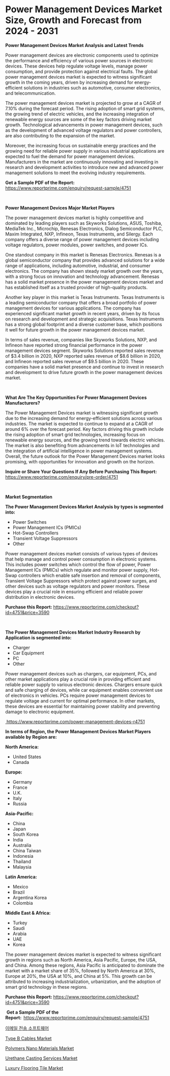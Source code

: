 <p><h1>Power Management Devices Market Size, Growth and Forecast from 2024 - 2031</h1></p><p><strong>Power Management Devices Market Analysis and Latest Trends</strong></p>
<p><p>Power management devices are electronic components used to optimize the performance and efficiency of various power sources in electronic devices. These devices help regulate voltage levels, manage power consumption, and provide protection against electrical faults. The global power management devices market is expected to witness significant growth in the coming years, driven by increasing demand for energy-efficient solutions in industries such as automotive, consumer electronics, and telecommunication.</p><p>The power management devices market is projected to grow at a CAGR of 7.10% during the forecast period. The rising adoption of smart grid systems, the growing trend of electric vehicles, and the increasing integration of renewable energy sources are some of the key factors driving market growth. Technological advancements in power management devices, such as the development of advanced voltage regulators and power controllers, are also contributing to the expansion of the market.</p><p>Moreover, the increasing focus on sustainable energy practices and the growing need for reliable power supply in various industrial applications are expected to fuel the demand for power management devices. Manufacturers in the market are continuously innovating and investing in research and development activities to introduce new and advanced power management solutions to meet the evolving industry requirements.</p></p>
<p><strong>Get a Sample PDF of the Report:&nbsp;</strong> <a href="https://www.reportprime.com/enquiry/request-sample/4751">https://www.reportprime.com/enquiry/request-sample/4751</a></p>
<p>&nbsp;</p>
<p><strong>Power Management Devices Major Market Players</strong></p>
<p><p>The power management devices market is highly competitive and dominated by leading players such as Skyworks Solutions, ASUS, Toshiba, MediaTek Inc., Microchip, Renesas Electronics, Dialog Semiconductor PLC, Maxim Integrated, NXP, Infineon, Texas Instruments, and Silergy. Each company offers a diverse range of power management devices including voltage regulators, power modules, power switches, and power ICs.</p><p>One standout company in this market is Renesas Electronics. Renesas is a global semiconductor company that provides advanced solutions for a wide range of applications, including automotive, industrial, and consumer electronics. The company has shown steady market growth over the years, with a strong focus on innovation and technology advancement. Renesas has a solid market presence in the power management devices market and has established itself as a trusted provider of high-quality products.</p><p>Another key player in this market is Texas Instruments. Texas Instruments is a leading semiconductor company that offers a broad portfolio of power management devices for various applications. The company has experienced significant market growth in recent years, driven by its focus on research and development and strategic acquisitions. Texas Instruments has a strong global footprint and a diverse customer base, which positions it well for future growth in the power management devices market.</p><p>In terms of sales revenue, companies like Skyworks Solutions, NXP, and Infineon have reported strong financial performance in the power management devices segment. Skyworks Solutions reported sales revenue of $3.4 billion in 2020, NXP reported sales revenue of $8.6 billion in 2020, and Infineon reported sales revenue of $9.5 billion in 2020. These companies have a solid market presence and continue to invest in research and development to drive future growth in the power management devices market.</p></p>
<p>&nbsp;</p>
<p><strong>What Are The Key Opportunities For Power Management Devices Manufacturers?</strong></p>
<p><p>The Power Management Devices market is witnessing significant growth due to the increasing demand for energy-efficient solutions across various industries. The market is expected to continue to expand at a CAGR of around 6% over the forecast period. Key factors driving this growth include the rising adoption of smart grid technologies, increasing focus on renewable energy sources, and the growing trend towards electric vehicles. The market is also benefiting from advancements in IoT technologies and the integration of artificial intelligence in power management systems. Overall, the future outlook for the Power Management Devices market looks promising, with opportunities for innovation and growth on the horizon.</p></p>
<p><strong>Inquire or Share Your Questions If Any Before Purchasing This Report:</strong> <a href="https://www.reportprime.com/enquiry/pre-order/4751">https://www.reportprime.com/enquiry/pre-order/4751</a></p>
<p>&nbsp;</p>
<p><strong>Market Segmentation</strong></p>
<p><strong>The Power Management Devices Market Analysis by types is segmented into:</strong></p>
<p><ul><li>Power Switches</li><li>Power Management ICs (PMICs)</li><li>Hot-Swap Controllers</li><li>Transient Voltage Suppressors</li><li>Other</li></ul></p>
<p><p>Power management devices market consists of various types of devices that help manage and control power consumption in electronic systems. This includes power switches which control the flow of power, Power Management ICs (PMICs) which regulate and monitor power supply, Hot-Swap controllers which enable safe insertion and removal of components, Transient Voltage Suppressors which protect against power surges, and other devices such as voltage regulators and power monitors. These devices play a crucial role in ensuring efficient and reliable power distribution in electronic devices.</p></p>
<p><strong>Purchase this Report:&nbsp;</strong><a href="https://www.reportprime.com/checkout?id=4751&price=3590">https://www.reportprime.com/checkout?id=4751&price=3590</a></p>
<p>&nbsp;</p>
<p><strong>The Power Management Devices Market Industry Research by Application is segmented into:</strong></p>
<p><ul><li>Charger</li><li>Car Equipment</li><li>PC</li><li>Other</li></ul></p>
<p><p>Power management devices such as chargers, car equipment, PCs, and other market applications play a crucial role in providing efficient and reliable power supply to various electronic devices. Chargers ensure quick and safe charging of devices, while car equipment enables convenient use of electronics in vehicles. PCs require power management devices to regulate voltage and current for optimal performance. In other markets, these devices are essential for maintaining power stability and preventing damage to electronic equipment.</p></p>
<p><a href="https://www.reportprime.com/power-management-devices-r4751">&nbsp;https://www.reportprime.com/power-management-devices-r4751</a></p>
<p><strong>In terms of Region, the Power Management Devices Market Players available by Region are:</strong></p>
<p>
    <p> <strong> North America: </strong>
        <ul>
            <li>United States</li>
            <li>Canada</li>
        </ul>
        </p> 
    <p> <strong> Europe: </strong>
        <ul>
            <li>Germany</li>
            <li>France</li>
            <li>U.K.</li>
            <li>Italy</li>
            <li>Russia</li>
        </ul>
        </p> 
    <p> <strong> Asia-Pacific: </strong>
        <ul>
            <li>China</li>
            <li>Japan</li>
            <li>South Korea</li>
            <li>India</li>
            <li>Australia</li>
            <li>China Taiwan</li>
            <li>Indonesia</li>
            <li>Thailand</li>
            <li>Malaysia</li>
        </ul>
        </p> 
    <p> <strong> Latin America: </strong>
        <ul>
            <li>Mexico</li>
            <li>Brazil</li>
            <li>Argentina Korea</li>
            <li>Colombia</li>
        </ul>
        </p> 
    <p> <strong> Middle East & Africa: </strong>
        <ul>
            <li>Turkey</li>
            <li>Saudi</li>
            <li>Arabia</li>
            <li>UAE</li>
            <li>Korea</li>
        </ul>
    </p>
    </p>
<p><p>The power management devices market is expected to witness significant growth in regions such as North America, Asia Pacific, Europe, the USA, and China. Among these regions, Asia Pacific is anticipated to dominate the market with a market share of 35%, followed by North America at 30%, Europe at 20%, the USA at 10%, and China at 5%. This growth can be attributed to increasing industrialization, urbanization, and the adoption of smart grid technology in these regions.</p></p>
<p><strong>Purchase this Report: </strong><a href="https://www.reportprime.com/checkout?id=4751&price=3590">https://www.reportprime.com/checkout?id=4751&price=3590</a></p>
<p>&nbsp;<strong>Get a Sample PDF of the Report:&nbsp;&nbsp;</strong><a href="https://www.reportprime.com/enquiry/request-sample/4751">https://www.reportprime.com/enquiry/request-sample/4751</a></p>
<p><strong></strong></p>
<p><p><a href="https://medium.com/@mnsnahidhasan36_12794/%EC%9D%B4%EB%A9%94%EC%9D%BC-%EC%A0%84%EB%8B%AC-%EA%B0%80%EB%8A%A5-%EC%86%8C%ED%94%84%ED%8A%B8%EC%9B%A8%EC%96%B4-%EC%8B%9C%EC%9E%A5-%EB%8F%99%ED%96%A5-%EB%B0%8F-%EB%B6%84%EC%84%9D-%EB%AF%B8%EB%9E%98-%EC%84%B1%EC%9E%A5%EC%9D%84-%EC%9C%84%ED%95%9C-%EA%B8%B0%ED%9A%8C%EC%99%80-%EB%8F%84%EC%A0%84-2024-2031-f9bd4a8a60d9">이메일 전송 소프트웨어</a></p><p><a href="https://github.com/lbird53714/Market-Research-Report-List-5/blob/main/type-b-cables-market.md">Type B Cables Market</a></p><p><a href="https://medium.com/@brayannolanii/polymers-nano-materials-market-overview-global-market-trends-and-future-prospects-from-2024-to-997f09232a2f">Polymers Nano Materials Market</a></p><p><a href="https://issuu.com/reportprime-2/docs/urethane-casting-services-market-size-2030.pptx">Urethane Casting Services Market</a></p><p><a href="https://medium.com/@aureliarice/luxury-flooring-tile-market-trends-focusing-on-luxury-flooring-tile-market-insight-and-forecast-b7fb60168651">Luxury Flooring Tile Market</a></p></p>
